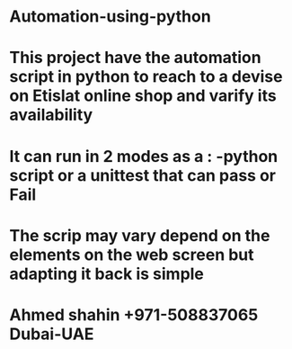 # Automation-using-python
# This project have the automation script in python to reach to a devise on Etislat online shop and varify its availability 
# It can run in 2 modes as a : -python script or a unittest that can pass or Fail 
# The scrip may vary depend on the elements on the web screen but adapting it back is simple 
# Ahmed shahin +971-508837065 Dubai-UAE 
